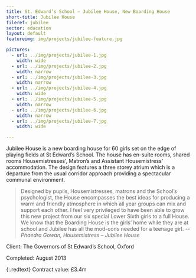```yaml
---
title: St. Edward’s School – Jubilee House, New Boarding House
short-title: Jubilee House
fileref: jubilee
sector: education
layout: default
featureimg: img/projects/jubilee-feature.jpg

pictures:
  - url: ../img/projects/jubilee-1.jpg
    width: wide
  - url: ../img/projects/jubilee-2.jpg
    width: narrow
  - url: ../img/projects/jubilee-3.jpg
    width: narrow
  - url: ../img/projects/jubilee-4.jpg
    width: wide
  - url: ../img/projects/jubilee-5.jpg
    width: narrow
  - url: ../img/projects/jubilee-6.jpg
    width: narrow
  - url: ../img/projects/jubilee-7.jpg
    width: wide

---
```


Jubilee House is a new boarding house for 60 girls set on the edge of playing fields at St Edward’s School. The house has en-suite rooms, shared rooms Housemistresses’, Matron’s and Assistant Housemistress’ accommodation. The design features a three storey atrium which is a departure from the usual corridor approach providing a spectacular communal environment.

> Designed by pupils, Housemistresses, matrons and the School’s psychologist, the House encompasses the best ideas for producing a warm and friendly atmosphere in which all year groups can mix and support each other. I feel very privileged to have been able to grow this new project from our six special Lower Sixth girls to a full House. We know that the Boarding House is the girls’ home while they are at school and Jubilee has all the mod-cons needed for a teenage girl.
> -- <cite>Phaedra Gowan, Housemistress – Jubilee House</cite>

Client: The Governors of St Edward’s School, Oxford

Completed: August 2013

{:.redtext}
Contract value: £3.4m
